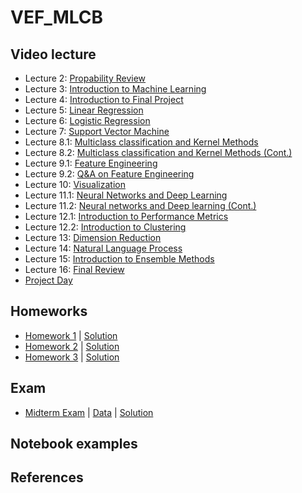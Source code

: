 # VEF_MLCB


## Video lecture
- Lecture 2: [Propability Review](https://www.youtube.com/watch?v=aQT7g52I2YI&feature=youtu.be)
- Lecture 3: [Introduction to Machine Learning](https://www.youtube.com/watch?v=XYRQB1TsH-w&feature=youtu.be)
- Lecture 4: [Introduction to Final Project](https://www.youtube.com/watch?v=Z0Ihn5jG-1k&feature=youtu.be)
- Lecture 5: [Linear Regression](https://www.youtube.com/watch?v=oKZ1vK28ybE&feature=youtu.be)
- Lecture 6: [Logistic Regression](https://www.youtube.com/watch?v=B8d7mOdJ50I&feature=youtu.be)
- Lecture 7: [Support Vector Machine](https://www.youtube.com/watch?v=ppAg282cVg0&feature=youtu.be)
- Lecture 8.1: [Multiclass classification and Kernel Methods](https://www.youtube.com/watch?v=x1hJMOqs3rc&feature=youtu.be)
- Lecture 8.2: [Multiclass classification and Kernel Methods (Cont.)](https://www.youtube.com/watch?v=gKdwaR1GP8w&feature=youtu.be)
- Lecture 9.1: [Feature Engineering](https://www.youtube.com/watch?v=_biUvLgHwkc&feature=youtu.be)
- Lecture 9.2: [Q&A on Feature Engineering](https://www.youtube.com/watch?v=RcFqx1vymPc&feature=youtu.be)
- Lecture 10: [Visualization](https://www.youtube.com/watch?v=Pm4UMgw5dA0&feature=youtu.be)
- Lecture 11.1: [Neural Networks and Deep Learning](https://www.youtube.com/watch?v=oQA6h6QYmpw&feature=youtu.be)
- Lecture 11.2: [Neural networks and Deep learning (Cont.)](https://www.youtube.com/watch?v=yMpaa-wiXXM&feature=youtu.be)
- Lecture 12.1: [Introduction to Performance Metrics](https://www.youtube.com/watch?v=H4UyJuNGF5Q&feature=youtu.be)
- Lecture 12.2: [Introduction to Clustering](https://www.youtube.com/watch?v=qZs4n0njxZ0&feature=youtu.be)
- Lecture 13: [Dimension Reduction](https://www.youtube.com/watch?v=h7GKyowYjVs&feature=youtu.be)
- Lecture 14: [Natural Language Process](https://www.youtube.com/watch?v=xHnH-njHpJg&feature=youtu.be)
- Lecture 15: [Introduction to Ensemble Methods](https://www.youtube.com/watch?v=IK9oech0FWM&feature=youtu.be)
- Lecture 16: [Final Review](https://www.youtube.com/watch?v=A3gwinJco0U&feature=youtu.be)
- [Project Day](https://www.youtube.com/watch?v=xjM7-kmL5NE&feature=youtu.be)

## Homeworks
- [Homework 1](https://github.com/truongkhanhduy95/VEF_MLCB/blob/master/resources/hw_1.pdf) | [Solution](https://github.com/truongkhanhduy95/VEF_MLCB/blob/master/resources/solutions_1.pdf)
- [Homework 2](https://github.com/truongkhanhduy95/VEF_MLCB/blob/master/resources/hw_2.pdf) | [Solution](https://github.com/truongkhanhduy95/VEF_MLCB/blob/master/resources/solutions_2.pdf)
- [Homework 3](https://github.com/truongkhanhduy95/VEF_MLCB/blob/master/resources/hw_3.pdf) | [Solution](
https://github.com/truongkhanhduy95/VEF_MLCB/blob/master/resources/solutions_3.pdf)

## Exam
- [Midterm Exam](https://github.com/truongkhanhduy95/VEF_MLCB/blob/master/resources/midterm.pdf) | [Data](https://github.com/truongkhanhduy95/VEF_MLCB/blob/master/resources/uber_usage.csv) | [Solution](https://github.com/truongkhanhduy95/VEF_MLCB/blob/master/resources/midterm_solutions.pdf)

## Notebook examples
## References
